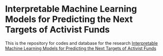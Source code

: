 # Interpretable Machine Learning Models for Predicting the Next Targets of Activist Funds

This is the repository for codes and database for the research [Interpretable Machine Learning Models for Predicting the Next Targets of Activist Funds](https://arxiv.org/abs/2404.16169)
